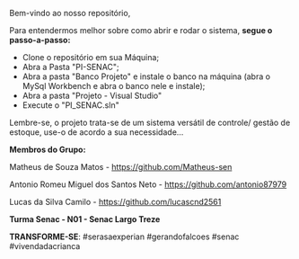Bem-vindo ao nosso repositório,

Para entendermos melhor sobre como abrir e rodar o sistema, **segue o passo-a-passo:**
- Clone o repositório em sua Máquina;
- Abra a Pasta "PI-SENAC";
- Abra a pasta "Banco Projeto" e instale o banco na máquina (abra o MySql Workbench e abra o banco nele e instale);
- Abra a pasta "Projeto - Visual Studio"
- Execute o "PI_SENAC.sln"

Lembre-se, o projeto trata-se de um sistema versátil de controle/ gestão de estoque, use-o de acordo a sua necessidade...

**Membros do Grupo:**

Matheus de Souza Matos - https://github.com/Matheus-sen

Antonio Romeu Miguel dos Santos Neto - https://github.com/antonio87979

Lucas da Silva Camilo - https://github.com/lucascnd2561


**Turma Senac - N01 - Senac Largo Treze**

**TRANSFORME-SE**: 
#serasaexperian
#gerandofalcoes 
#senac
#vivendadacrianca

